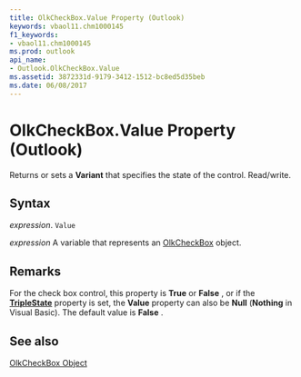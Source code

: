 ```yaml
---
title: OlkCheckBox.Value Property (Outlook)
keywords: vbaol11.chm1000145
f1_keywords:
- vbaol11.chm1000145
ms.prod: outlook
api_name:
- Outlook.OlkCheckBox.Value
ms.assetid: 3872331d-9179-3412-1512-bc8ed5d35beb
ms.date: 06/08/2017
---
```



# OlkCheckBox.Value Property (Outlook)

Returns or sets a  **Variant** that specifies the state of the control. Read/write.


## Syntax

 _expression_. `Value`

 _expression_ A variable that represents an [OlkCheckBox](./Outlook.OlkCheckBox.md) object.


## Remarks

For the check box control, this property is  **True** or **False** , or if the **[TripleState](Outlook.OlkCheckBox.TripleState.md)** property is set, the **Value** property can also be **Null** (**Nothing** in Visual Basic). The default value is **False** .


## See also


[OlkCheckBox Object](Outlook.OlkCheckBox.md)


